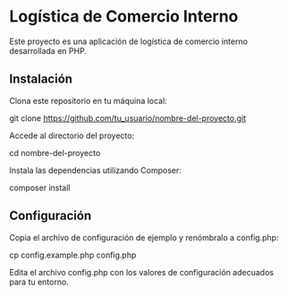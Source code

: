 # Logística de Comercio Interno

Este proyecto es una aplicación de logística de comercio interno desarrollada en PHP.

## Instalación
Clona este repositorio en tu máquina local:

git clone https://github.com/tu_usuario/nombre-del-proyecto.git

Accede al directorio del proyecto:

cd nombre-del-proyecto

Instala las dependencias utilizando Composer:

composer install

## Configuración

Copia el archivo de configuración de ejemplo y renómbralo a config.php:

cp config.example.php config.php

Edita el archivo config.php con los valores de configuración adecuados para tu entorno.